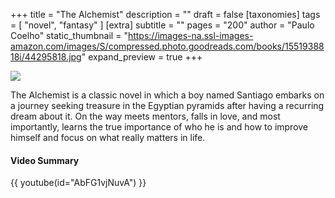 +++
title = "The Alchemist"
description = ""
draft = false
[taxonomies]
tags = [ "novel", "fantasy" ]
[extra]
subtitle = ""
pages = "200"
author = "Paulo Coelho"
static_thumbnail = "https://images-na.ssl-images-amazon.com/images/S/compressed.photo.goodreads.com/books/1551938818i/44295818.jpg"
expand_preview = true
+++

<img border="0" src="https://images-na.ssl-images-amazon.com/images/S/compressed.photo.goodreads.com/books/1551938818i/44295818.jpg" >

The Alchemist is a classic novel in which a boy named Santiago embarks on a journey seeking treasure in the Egyptian pyramids after having a recurring dream about it. On the way meets mentors, falls in love, and most importantly, learns the true importance of who he is and how to improve himself and focus on what really matters in life.

<!-- more -->

#### Video Summary

{{ youtube(id="AbFG1vjNuvA") }}
